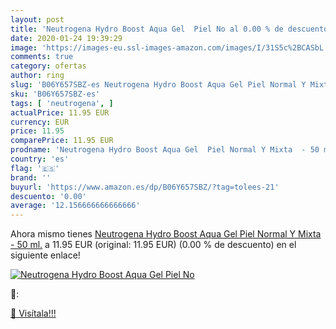 ```yaml
---
layout: post
title: 'Neutrogena Hydro Boost Aqua Gel  Piel No al 0.00 % de descuento'
date: 2020-01-24 19:39:29
image: 'https://images-eu.ssl-images-amazon.com/images/I/31S5c%2BCASbL._SL200_.jpg'
comments: true
category: ofertas
author: ring
slug: 'B06Y657SBZ-es Neutrogena Hydro Boost Aqua Gel Piel Normal Y Mixta - 50 ml.'
sku: 'B06Y657SBZ-es'
tags: [ 'neutrogena', ]
actualPrice: 11.95 EUR
currency: EUR
price: 11.95
comparePrice: 11.95 EUR
prodname: 'Neutrogena Hydro Boost Aqua Gel  Piel Normal Y Mixta  - 50 ml.'
country: 'es'
flag: '🇪🇸'
brand: ''
buyurl: 'https://www.amazon.es/dp/B06Y657SBZ/?tag=tolees-21'
descuento: '0.00'
average: '12.156666666666666'
---
```


Ahora mismo tienes [Neutrogena Hydro Boost Aqua Gel  Piel Normal Y Mixta  - 50 ml.](https://www.amazon.es/dp/B06Y657SBZ/?tag=tolees-21) a 11.95 EUR (original: 11.95 EUR) (0.00 %  de descuento) en el siguiente enlace!

[![Neutrogena Hydro Boost Aqua Gel  Piel No](https://images-eu.ssl-images-amazon.com/images/I/31S5c%2BCASbL._SL200_.jpg)](https://www.amazon.es/dp/B06Y657SBZ/?tag=tolees-21)

🔎:


[🛒 Visítala!!!](https://www.amazon.es/dp/B06Y657SBZ/?tag=tolees-21)
